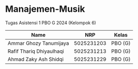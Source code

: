 # Manajemen-Musik
Tugas Asistensi 1 PBO G 2024 (Kelompok 6)

| Name | NRP | Kelas |
| --- | --- | ----------|
| Ammar Ghozy Tanumijaya | 5025231203 | PBO (G) |
| Rafif Thariq Dhiyaulhaqi | 5025231213 | PBO (G) |
| Ahmad Zaky Ash Shidqi | 5025231229 | PBO (G) |
